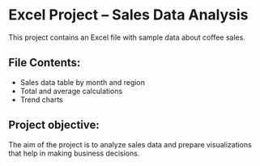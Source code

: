 # Excel Project – Sales Data Analysis

This project contains an Excel file with sample data about coffee sales.
## File Contents:

- Sales data table by month and region
- Total and average calculations
- Trend charts

## Project objective:
The aim of the project is to analyze sales data and prepare visualizations that help in making business decisions.


